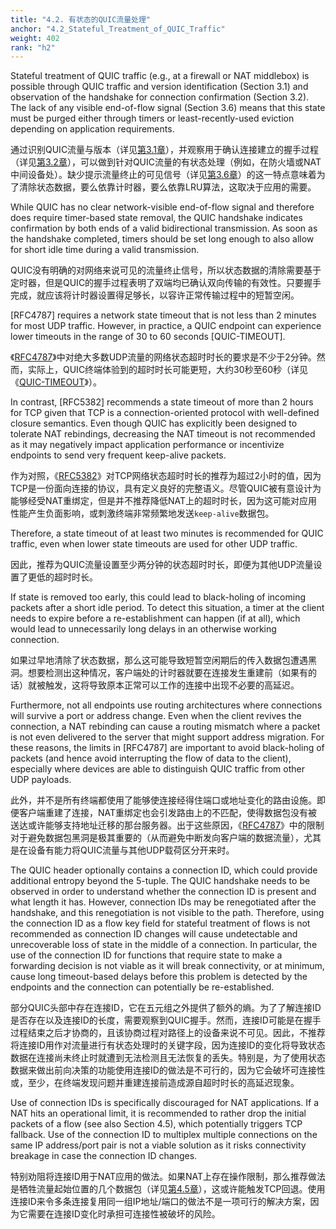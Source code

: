 ```yaml
---
title: "4.2. 有状态的QUIC流量处理"
anchor: "4.2_Stateful_Treatment_of_QUIC_Traffic"
weight: 402
rank: "h2"
---
```


Stateful treatment of QUIC traffic (e.g., at a firewall or NAT middlebox) is possible through QUIC traffic and version identification (Section 3.1) and observation of the handshake for connection confirmation (Section 3.2). The lack of any visible end-of-flow signal (Section 3.6) means that this state must be purged either through timers or least-recently-used eviction depending on application requirements.

通过识别QUIC流量与版本（详见[第3.1章](#3.1_Identifying_QUIC_Traffic)），并观察用于确认连接建立的握手过程（详见[第3.2章](#3.2_Connection_Confirmation)），可以做到针对QUIC流量的有状态处理（例如，在防火墙或NAT中间设备处）。缺少提示流量终止的可见信号（详见[第3.6章](#3.6_Flow_Teardown)）的这一特点意味着为了清除状态数据，要么依靠计时器，要么依靠LRU算法，这取决于应用的需要。

While QUIC has no clear network-visible end-of-flow signal and therefore does require timer-based state removal, the QUIC handshake indicates confirmation by both ends of a valid bidirectional transmission. As soon as the handshake completed, timers should be set long enough to also allow for short idle time during a valid transmission.

QUIC没有明确的对网络来说可见的流量终止信号，所以状态数据的清除需要基于定时器，但是QUIC的握手过程表明了双端均已确认双向传输的有效性。只要握手完成，就应该将计时器设置得足够长，以容许正常传输过程中的短暂空闲。

[RFC4787] requires a network state timeout that is not less than 2 minutes for most UDP traffic. However, in practice, a QUIC endpoint can experience lower timeouts in the range of 30 to 60 seconds [QUIC-TIMEOUT].

《[RFC4787](https://www.rfc-editor.org/info/rfc4787)》中对绝大多数UDP流量的网络状态超时时长的要求是不少于2分钟。然而，实际上，QUIC终端体验到的超时时长可能更短，大约30秒至60秒（详见《[QUIC-TIMEOUT](https://www.ietf.org/proceedings/88/slides/slides-88-tsvarea-10.pdf)》）。

In contrast, [RFC5382] recommends a state timeout of more than 2 hours for TCP given that TCP is a connection-oriented protocol with well-defined closure semantics. Even though QUIC has explicitly been designed to tolerate NAT rebindings, decreasing the NAT timeout is not recommended as it may negatively impact application performance or incentivize endpoints to send very frequent keep-alive packets.

作为对照，《[RFC5382](https://www.rfc-editor.org/info/rfc5382)》对TCP网络状态超时时长的推荐为超过2小时的值，因为TCP是一份面向连接的协议，具有定义良好的完整语义。尽管QUIC被有意设计为能够经受NAT重绑定，但是并不推荐降低NAT上的超时时长，因为这可能对应用性能产生负面影响，或刺激终端非常频繁地发送`keep-alive`数据包。

Therefore, a state timeout of at least two minutes is recommended for QUIC traffic, even when lower state timeouts are used for other UDP traffic.

因此，推荐为QUIC流量设置至少两分钟的状态超时时长，即便为其他UDP流量设置了更低的超时时长。

If state is removed too early, this could lead to black-holing of incoming packets after a short idle period. To detect this situation, a timer at the client needs to expire before a re-establishment can happen (if at all), which would lead to unnecessarily long delays in an otherwise working connection.

如果过早地清除了状态数据，那么这可能导致短暂空闲期后的传入数据包遭遇黑洞。想要检测出这种情况，客户端处的计时器就要在连接发生重建前（如果有的话）就被触发，这将导致原本正常可以工作的连接中出现不必要的高延迟。

Furthermore, not all endpoints use routing architectures where connections will survive a port or address change. Even when the client revives the connection, a NAT rebinding can cause a routing mismatch where a packet is not even delivered to the server that might support address migration. For these reasons, the limits in [RFC4787] are important to avoid black-holing of packets (and hence avoid interrupting the flow of data to the client), especially where devices are able to distinguish QUIC traffic from other UDP payloads.

此外，并不是所有终端都使用了能够使连接经得住端口或地址变化的路由设施。即便客户端重建了连接，NAT重绑定也会引发路由上的不匹配，使得数据包没有被送达或许能够支持地址迁移的那台服务器。出于这些原因，《[RFC4787](https://www.rfc-editor.org/info/rfc4787)》中的限制对于避免数据包黑洞是极其重要的（从而避免中断发向客户端的数据流量），尤其是在设备有能力将QUIC流量与其他UDP载荷区分开来时。

The QUIC header optionally contains a connection ID, which could provide additional entropy beyond the 5-tuple. The QUIC handshake needs to be observed in order to understand whether the connection ID is present and what length it has. However, connection IDs may be renegotiated after the handshake, and this renegotiation is not visible to the path. Therefore, using the connection ID as a flow key field for stateful treatment of flows is not recommended as connection ID changes will cause undetectable and unrecoverable loss of state in the middle of a connection. In particular, the use of the connection ID for functions that require state to make a forwarding decision is not viable as it will break connectivity, or at minimum, cause long timeout-based delays before this problem is detected by the endpoints and the connection can potentially be re-established.

部分QUIC头部中存在连接ID，它在五元组之外提供了额外的熵。为了了解连接ID是否存在以及连接ID的长度，需要观察到QUIC握手。然而，连接ID可能是在握手过程结束之后才协商的，且该协商过程对路径上的设备来说不可见。因此，不推荐将连接ID用作对流量进行有状态处理时的关键字段，因为连接ID的变化将导致状态数据在连接尚未终止时就遭到无法检测且无法恢复的丢失。特别是，为了使用状态数据来做出前向决策的功能使用连接ID的做法是不可行的，因为它会破坏可连接性或，至少，在终端发现问题并重建连接前造成源自超时时长的高延迟现象。

Use of connection IDs is specifically discouraged for NAT applications. If a NAT hits an operational limit, it is recommended to rather drop the initial packets of a flow (see also Section 4.5), which potentially triggers TCP fallback. Use of the connection ID to multiplex multiple connections on the same IP address/port pair is not a viable solution as it risks connectivity breakage in case the connection ID changes.

特别劝阻将连接ID用于NAT应用的做法。如果NAT上存在操作限制，那么推荐做法是牺牲流量起始位置的几个数据包（详见[第4.5章](#4.5_Filtering_Behavior)），这或许能触发TCP回退。使用连接ID来令多条连接复用同一组IP地址/端口的做法不是一项可行的解决方案，因为它需要在连接ID变化时承担可连接性被破坏的风险。
